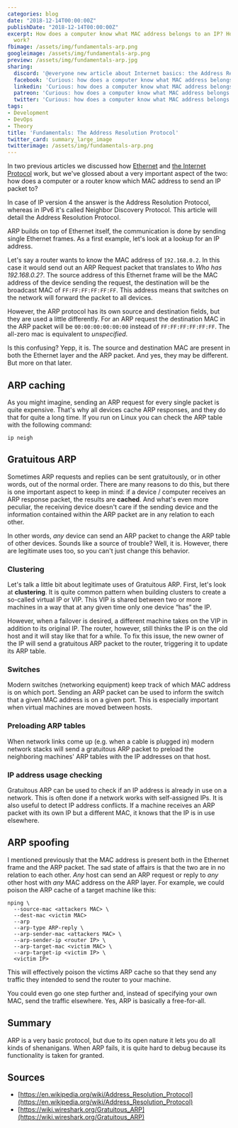 ```yaml
---
categories: blog
date: "2018-12-14T00:00:00Z"
publishDate: "2018-12-14T00:00:00Z"
excerpt: How does a computer know what MAC address belongs to an IP? How does ARP
  work?
fbimage: /assets/img/fundamentals-arp.png
googleimage: /assets/img/fundamentals-arp.png
preview: /assets/img/fundamentals-arp.jpg
sharing:
  discord: '@everyone new article about Internet basics: the Address Resolution Protocol'
  facebook: 'Curious: how does a computer know what MAC address belongs to an IP?'
  linkedin: 'Curious: how does a computer know what MAC address belongs to an IP?'
  patreon: 'Curious: how does a computer know what MAC address belongs to an IP?'
  twitter: 'Curious: how does a computer know what MAC address belongs to an IP?'
tags:
- Development
- DevOps
- Theory
title: 'Fundamentals: The Address Resolution Protocol'
twitter_card: summary_large_image
twitterimage: /assets/img/fundamentals-arp.png
---
```


In two previous articles we discussed how [Ethernet](/blog/fundamentals-ethernet-explained) and
[the Internet Protocol](/blog/fundamentals-the-internet-protocol) work, but we've glossed about a very important aspect
of the two: how does a computer or a router know which MAC address to send an IP packet to?

In case of IP version 4 the answer is the Address Resolution Protocol, whereas in IPv6 it's called Neighbor Discovery 
Protocol. This article will detail the Address Resolution Protocol.

ARP builds on top of Ethernet itself, the communication is done by sending single Ethernet frames. As a first
example, let's look at a lookup for an IP address.

Let's say a router wants to know the MAC address of `192.168.0.2`. In this case it would send out an ARP Request packet
that translates to *Who has 192.168.0.2?*. The source address of this Ethernet frame will be the MAC address of the 
device sending the request, the destination will be the broadcast MAC of `FF:FF:FF:FF:FF:FF`. This address means that
switches on the network will forward the packet to all devices.

However, the ARP protocol has its own source and destination fields, but they are used a little differently. For an
ARP request the destination MAC in the ARP packet will be `00:00:00:00:00:00` instead of `FF:FF:FF:FF:FF:FF`. The
all-zero mac is equivalent to *unspecified*.

Is this confusing? Yepp, it is. The source and destination MAC are present in both the Ethernet layer and the ARP
packet. And yes, they may be different. But more on that later.

## ARP caching

As you might imagine, sending an ARP request for every single packet is quite expensive. That's why all devices cache
ARP responses, and they do that for quite a long time. If you run on Linux you can check the ARP table with the 
following command:

```
ip neigh
```

## Gratuitous ARP

Sometimes ARP requests and replies can be sent gratuitously, or in other words, out of the normal order. There are 
many reasons to do this, but there is one important aspect to keep in mind: if a device / computer receives an ARP
response packet, the results are **cached**. And what's even more peculiar, the receiving device doesn't care if the
sending device and the information contained within the ARP packet are in any relation to each other.

In other words, *any* device can send an ARP packet to change the ARP table of other devices. Sounds like a source of
trouble? Well, it is. However, there are legitimate uses too, so you can't just change this behavior.

### Clustering

Let's talk a little bit about legitimate uses of Gratuitous ARP. First, let's look at **clustering**. It is quite common
pattern when building clusters to create a so-called virtual IP or VIP. This VIP is shared between two or more machines
in a way that at any given time only one device &ldquo;has&rdquo; the IP.

However, when a failover is desired, a different machine takes on the VIP in addition to its original IP. The router,
however, still thinks the IP is on the old host and it will stay like that for a while. To fix this issue, the new
owner of the IP will send a gratuitous ARP packet to the router, triggering it to update its ARP table.

### Switches

Modern switches (networking equipment) keep track of which MAC address is on which port. Sending an ARP packet can 
be used to inform the switch that a given MAC address is on a given port. This is especially important when virtual
machines are moved between hosts.

### Preloading ARP tables

When network links come up (e.g. when a cable is plugged in) modern network stacks will send a gratuitous ARP packet
to preload the neighboring machines' ARP tables with the IP addresses on that host.

### IP address usage checking

Gratuitous ARP can be used to check if an IP address is already in use on a network. This is often done if a 
network works with self-assigned IPs. It is also useful to detect IP address conflicts. If a machine receives an ARP
packet with its own IP but a different MAC, it knows that the IP is in use elsewhere. 

## ARP spoofing

I mentioned previously that the MAC address is present both in the Ethernet frame and the ARP packet. The sad state
of affairs is that the two are in no relation to each other. *Any* host can send an ARP request or reply to *any* other
host with *any* MAC address on the ARP layer. For example, we could poison the ARP cache of a target machine like
this: 

```
nping \
  --source-mac <attackers MAC> \
  --dest-mac <victim MAC>
  --arp
  --arp-type ARP-reply \
  --arp-sender-mac <attackers MAC> \
  --arp-sender-ip <router IP> \
  --arp-target-mac <victim MAC> \
  --arp-target-ip <victim IP> \
  <victim IP>
```

This will effectively poison the victims ARP cache so that they send any traffic they intended to send the router
to your machine.

You could even go one step further and, instead of specifying your own MAC, send the traffic elsewhere. Yes, ARP is
basically a free-for-all. 

## Summary

ARP is a very basic protocol, but due to its open nature it lets you do all kinds of shenanigans. When ARP fails, 
it is quite hard to debug because its functionality is taken for granted.

## Sources

- [https://en.wikipedia.org/wiki/Address_Resolution_Protocol](https://en.wikipedia.org/wiki/Address_Resolution_Protocol)
- [https://wiki.wireshark.org/Gratuitous_ARP](https://wiki.wireshark.org/Gratuitous_ARP)